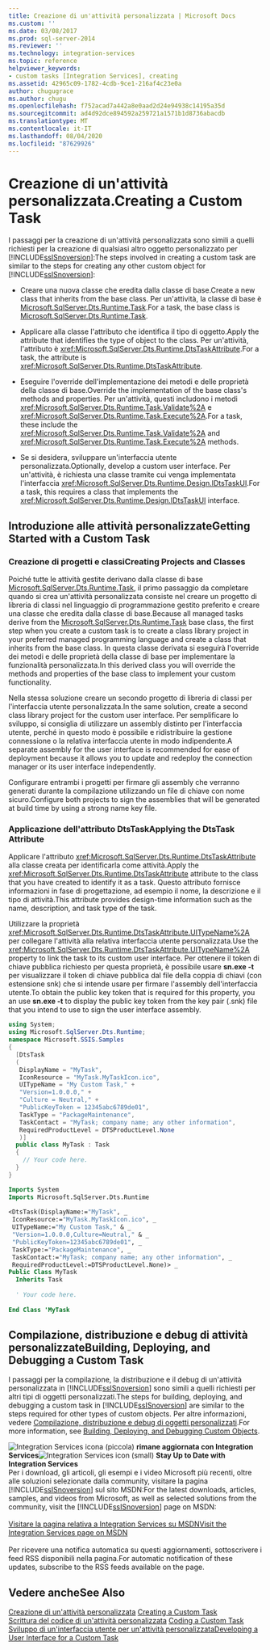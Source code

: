 ```yaml
---
title: Creazione di un'attività personalizzata | Microsoft Docs
ms.custom: ''
ms.date: 03/08/2017
ms.prod: sql-server-2014
ms.reviewer: ''
ms.technology: integration-services
ms.topic: reference
helpviewer_keywords:
- custom tasks [Integration Services], creating
ms.assetid: 42965c09-1782-4cdb-9ce1-216af4c23e0a
author: chugugrace
ms.author: chugu
ms.openlocfilehash: f752acad7a442a8e0aad2d24e94938c14195a35d
ms.sourcegitcommit: ad4d92dce894592a259721a1571b1d8736abacdb
ms.translationtype: MT
ms.contentlocale: it-IT
ms.lasthandoff: 08/04/2020
ms.locfileid: "87629926"
---
```

# <a name="creating-a-custom-task"></a><span data-ttu-id="ed27c-102">Creazione di un'attività personalizzata.</span><span class="sxs-lookup"><span data-stu-id="ed27c-102">Creating a Custom Task</span></span>
  <span data-ttu-id="ed27c-103">I passaggi per la creazione di un'attività personalizzata sono simili a quelli richiesti per la creazione di qualsiasi altro oggetto personalizzato per [!INCLUDE[ssISnoversion](../../../includes/ssisnoversion-md.md)]:</span><span class="sxs-lookup"><span data-stu-id="ed27c-103">The steps involved in creating a custom task are similar to the steps for creating any other custom object for [!INCLUDE[ssISnoversion](../../../includes/ssisnoversion-md.md)]:</span></span>  
  
-   <span data-ttu-id="ed27c-104">Creare una nuova classe che eredita dalla classe di base.</span><span class="sxs-lookup"><span data-stu-id="ed27c-104">Create a new class that inherits from the base class.</span></span> <span data-ttu-id="ed27c-105">Per un'attività, la classe di base è [Microsoft.SqlServer.Dts.Runtime.Task](/dotnet/api/microsoft.sqlserver.dts.runtime.task).</span><span class="sxs-lookup"><span data-stu-id="ed27c-105">For a task, the base class is [Microsoft.SqlServer.Dts.Runtime.Task](/dotnet/api/microsoft.sqlserver.dts.runtime.task).</span></span>  
  
-   <span data-ttu-id="ed27c-106">Applicare alla classe l'attributo che identifica il tipo di oggetto.</span><span class="sxs-lookup"><span data-stu-id="ed27c-106">Apply the attribute that identifies the type of object to the class.</span></span> <span data-ttu-id="ed27c-107">Per un'attività, l'attributo è <xref:Microsoft.SqlServer.Dts.Runtime.DtsTaskAttribute>.</span><span class="sxs-lookup"><span data-stu-id="ed27c-107">For a task, the attribute is <xref:Microsoft.SqlServer.Dts.Runtime.DtsTaskAttribute>.</span></span>  
  
-   <span data-ttu-id="ed27c-108">Eseguire l'override dell'implementazione dei metodi e delle proprietà della classe di base.</span><span class="sxs-lookup"><span data-stu-id="ed27c-108">Override the implementation of the base class's methods and properties.</span></span> <span data-ttu-id="ed27c-109">Per un'attività, questi includono i metodi <xref:Microsoft.SqlServer.Dts.Runtime.Task.Validate%2A> e <xref:Microsoft.SqlServer.Dts.Runtime.Task.Execute%2A>.</span><span class="sxs-lookup"><span data-stu-id="ed27c-109">For a task, these include the <xref:Microsoft.SqlServer.Dts.Runtime.Task.Validate%2A> and <xref:Microsoft.SqlServer.Dts.Runtime.Task.Execute%2A> methods.</span></span>  
  
-   <span data-ttu-id="ed27c-110">Se si desidera, sviluppare un'interfaccia utente personalizzata.</span><span class="sxs-lookup"><span data-stu-id="ed27c-110">Optionally, develop a custom user interface.</span></span> <span data-ttu-id="ed27c-111">Per un'attività, è richiesta una classe tramite cui venga implementata l'interfaccia <xref:Microsoft.SqlServer.Dts.Runtime.Design.IDtsTaskUI>.</span><span class="sxs-lookup"><span data-stu-id="ed27c-111">For a task, this requires a class that implements the <xref:Microsoft.SqlServer.Dts.Runtime.Design.IDtsTaskUI> interface.</span></span>  
  
## <a name="getting-started-with-a-custom-task"></a><span data-ttu-id="ed27c-112">Introduzione alle attività personalizzate</span><span class="sxs-lookup"><span data-stu-id="ed27c-112">Getting Started with a Custom Task</span></span>  
  
### <a name="creating-projects-and-classes"></a><span data-ttu-id="ed27c-113">Creazione di progetti e classi</span><span class="sxs-lookup"><span data-stu-id="ed27c-113">Creating Projects and Classes</span></span>  
 <span data-ttu-id="ed27c-114">Poiché tutte le attività gestite derivano dalla classe di base [Microsoft.SqlServer.Dts.Runtime.Task](/dotnet/api/microsoft.sqlserver.dts.runtime.task), il primo passaggio da completare quando si crea un'attività personalizzata consiste nel creare un progetto di libreria di classi nel linguaggio di programmazione gestito preferito e creare una classe che eredita dalla classe di base.</span><span class="sxs-lookup"><span data-stu-id="ed27c-114">Because all managed tasks derive from the [Microsoft.SqlServer.Dts.Runtime.Task](/dotnet/api/microsoft.sqlserver.dts.runtime.task) base class, the first step when you create a custom task is to create a class library project in your preferred managed programming language and create a class that inherits from the base class.</span></span> <span data-ttu-id="ed27c-115">In questa classe derivata si eseguirà l'override dei metodi e delle proprietà della classe di base per implementare la funzionalità personalizzata.</span><span class="sxs-lookup"><span data-stu-id="ed27c-115">In this derived class you will override the methods and properties of the base class to implement your custom functionality.</span></span>  
  
 <span data-ttu-id="ed27c-116">Nella stessa soluzione creare un secondo progetto di libreria di classi per l'interfaccia utente personalizzata.</span><span class="sxs-lookup"><span data-stu-id="ed27c-116">In the same solution, create a second class library project for the custom user interface.</span></span> <span data-ttu-id="ed27c-117">Per semplificare lo sviluppo, si consiglia di utilizzare un assembly distinto per l'interfaccia utente, perché in questo modo è possibile e ridistribuire la gestione connessione o la relativa interfaccia utente in modo indipendente.</span><span class="sxs-lookup"><span data-stu-id="ed27c-117">A separate assembly for the user interface is recommended for ease of deployment because it allows you to update and redeploy the connection manager or its user interface independently.</span></span>  
  
 <span data-ttu-id="ed27c-118">Configurare entrambi i progetti per firmare gli assembly che verranno generati durante la compilazione utilizzando un file di chiave con nome sicuro.</span><span class="sxs-lookup"><span data-stu-id="ed27c-118">Configure both projects to sign the assemblies that will be generated at build time by using a strong name key file.</span></span>  
  
### <a name="applying-the-dtstask-attribute"></a><span data-ttu-id="ed27c-119">Applicazione dell'attributo DtsTask</span><span class="sxs-lookup"><span data-stu-id="ed27c-119">Applying the DtsTask Attribute</span></span>  
 <span data-ttu-id="ed27c-120">Applicare l'attributo <xref:Microsoft.SqlServer.Dts.Runtime.DtsTaskAttribute> alla classe creata per identificarla come attività.</span><span class="sxs-lookup"><span data-stu-id="ed27c-120">Apply the <xref:Microsoft.SqlServer.Dts.Runtime.DtsTaskAttribute> attribute to the class that you have created to identify it as a task.</span></span> <span data-ttu-id="ed27c-121">Questo attributo fornisce informazioni in fase di progettazione, ad esempio il nome, la descrizione e il tipo di attività.</span><span class="sxs-lookup"><span data-stu-id="ed27c-121">This attribute provides design-time information such as the name, description, and task type of the task.</span></span>  
  
 <span data-ttu-id="ed27c-122">Utilizzare la proprietà <xref:Microsoft.SqlServer.Dts.Runtime.DtsTaskAttribute.UITypeName%2A> per collegare l'attività alla relativa interfaccia utente personalizzata.</span><span class="sxs-lookup"><span data-stu-id="ed27c-122">Use the <xref:Microsoft.SqlServer.Dts.Runtime.DtsTaskAttribute.UITypeName%2A> property to link the task to its custom user interface.</span></span> <span data-ttu-id="ed27c-123">Per ottenere il token di chiave pubblica richiesto per questa proprietà, è possibile usare **sn.exe -t** per visualizzare il token di chiave pubblica dal file della coppia di chiavi (con estensione snk) che si intende usare per firmare l'assembly dell'interfaccia utente.</span><span class="sxs-lookup"><span data-stu-id="ed27c-123">To obtain the public key token that is required for this property, you an use **sn.exe -t** to display the public key token from the key pair (.snk) file that you intend to use to sign the user interface assembly.</span></span>  
  
```csharp  
using System;  
using Microsoft.SqlServer.Dts.Runtime;  
namespace Microsoft.SSIS.Samples  
{  
  [DtsTask  
  (  
   DisplayName = "MyTask",  
   IconResource = "MyTask.MyTaskIcon.ico",  
   UITypeName = "My Custom Task," +  
   "Version=1.0.0.0," +  
   "Culture = Neutral," +  
   "PublicKeyToken = 12345abc6789de01",  
   TaskType = "PackageMaintenance",  
   TaskContact = "MyTask; company name; any other information",  
   RequiredProductLevel = DTSProductLevel.None  
   )]  
  public class MyTask : Task  
  {  
    // Your code here.  
  }  
}  
```  
  
```vb  
Imports System  
Imports Microsoft.SqlServer.Dts.Runtime  
  
<DtsTask(DisplayName:="MyTask", _  
 IconResource:="MyTask.MyTaskIcon.ico", _  
 UITypeName:="My Custom Task," & _  
 "Version=1.0.0.0,Culture=Neutral," & _  
 "PublicKeyToken=12345abc6789de01", _  
 TaskType:="PackageMaintenance", _  
 TaskContact:="MyTask; company name; any other information", _  
 RequiredProductLevel:=DTSProductLevel.None)> _  
Public Class MyTask  
  Inherits Task  
  
  ' Your code here.  
  
End Class 'MyTask  
```  
  
## <a name="building-deploying-and-debugging-a-custom-task"></a><span data-ttu-id="ed27c-124">Compilazione, distribuzione e debug di attività personalizzate</span><span class="sxs-lookup"><span data-stu-id="ed27c-124">Building, Deploying, and Debugging a Custom Task</span></span>  
 <span data-ttu-id="ed27c-125">I passaggi per la compilazione, la distribuzione e il debug di un'attività personalizzata in [!INCLUDE[ssISnoversion](../../../includes/ssisnoversion-md.md)] sono simili a quelli richiesti per altri tipi di oggetti personalizzati.</span><span class="sxs-lookup"><span data-stu-id="ed27c-125">The steps for building, deploying, and debugging a custom task in [!INCLUDE[ssISnoversion](../../../includes/ssisnoversion-md.md)] are similar to the steps required for other types of custom objects.</span></span> <span data-ttu-id="ed27c-126">Per altre informazioni, vedere [Compilazione, distribuzione e debug di oggetti personalizzati](../building-deploying-and-debugging-custom-objects.md).</span><span class="sxs-lookup"><span data-stu-id="ed27c-126">For more information, see [Building, Deploying, and Debugging Custom Objects](../building-deploying-and-debugging-custom-objects.md).</span></span>  
  
<span data-ttu-id="ed27c-127">![Integration Services icona (piccola)](../../media/dts-16.gif "Icona di Integration Services (piccola)")  **rimane aggiornata con Integration Services**</span><span class="sxs-lookup"><span data-stu-id="ed27c-127">![Integration Services icon (small)](../../media/dts-16.gif "Integration Services icon (small)")  **Stay Up to Date with Integration Services**</span></span><br /> <span data-ttu-id="ed27c-128">Per i download, gli articoli, gli esempi e i video Microsoft più recenti, oltre alle soluzioni selezionate dalla community, visitare la pagina [!INCLUDE[ssISnoversion](../../../includes/ssisnoversion-md.md)] sul sito MSDN:</span><span class="sxs-lookup"><span data-stu-id="ed27c-128">For the latest downloads, articles, samples, and videos from Microsoft, as well as selected solutions from the community, visit the [!INCLUDE[ssISnoversion](../../../includes/ssisnoversion-md.md)] page on MSDN:</span></span><br /><br /> [<span data-ttu-id="ed27c-129">Visitare la pagina relativa a Integration Services su MSDN</span><span class="sxs-lookup"><span data-stu-id="ed27c-129">Visit the Integration Services page on MSDN</span></span>](https://go.microsoft.com/fwlink/?LinkId=136655)<br /><br /> <span data-ttu-id="ed27c-130">Per ricevere una notifica automatica su questi aggiornamenti, sottoscrivere i feed RSS disponibili nella pagina.</span><span class="sxs-lookup"><span data-stu-id="ed27c-130">For automatic notification of these updates, subscribe to the RSS feeds available on the page.</span></span>  
  
## <a name="see-also"></a><span data-ttu-id="ed27c-131">Vedere anche</span><span class="sxs-lookup"><span data-stu-id="ed27c-131">See Also</span></span>  
 <span data-ttu-id="ed27c-132">[Creazione di un'attività personalizzata](creating-a-custom-task.md) </span><span class="sxs-lookup"><span data-stu-id="ed27c-132">[Creating a Custom Task](creating-a-custom-task.md) </span></span>  
 <span data-ttu-id="ed27c-133">[Scrittura del codice di un'attività personalizzata](coding-a-custom-task.md) </span><span class="sxs-lookup"><span data-stu-id="ed27c-133">[Coding a Custom Task](coding-a-custom-task.md) </span></span>  
 [<span data-ttu-id="ed27c-134">Sviluppo di un'interfaccia utente per un'attività personalizzata</span><span class="sxs-lookup"><span data-stu-id="ed27c-134">Developing a User Interface for a Custom Task</span></span>](developing-a-user-interface-for-a-custom-task.md)  
  
  
